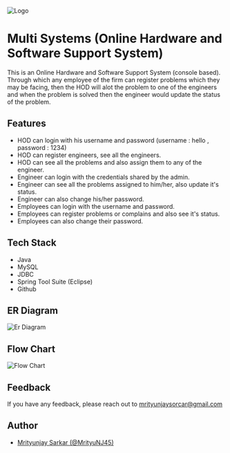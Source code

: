 
![Logo](https://i.ibb.co/Hnpd2k5/multi.png)


# Multi Systems (Online Hardware and Software Support System)

This is an Online Hardware and Software Support System (console based).
Through which any employee of the firm can register problems which 
they may be facing, then the HOD will alot the problem to one of the 
engineers and when the problem is solved then the engineer would update the
status of the problem.




## Features

- HOD can login with his username and password (username : hello , password : 1234)
- HOD can register engineers, see all the engineers.
- HOD can see all the problems and also assign them to any of the engineer.
- Engineer can login with the credentials shared by the admin.
- Engineer can see all the problems assigned to him/her, also update it's status.
- Engineer can also change his/her password.
- Employees can login with the username and password.
- Employees can register problems or complains and also see it's status.
- Employees can also change their password.


## Tech Stack 
- Java
- MySQL
- JDBC
- Spring Tool Suite (Eclipse)
- Github
## ER Diagram

![Er Diagram](https://i.ibb.co/51kLCqW/er-Diagramfor-JDBC.png)

## Flow Chart

![Flow Chart](https://i.ibb.co/SN8x6Cg/flow-chart-1.jpg)

## Feedback

If you have any feedback, please reach out to mrityunjaysorcar@gmail.com


## Author

- [Mrityunjay Sarkar (@MrityuNJ45)](https://github.com/MrityuNJ45)

